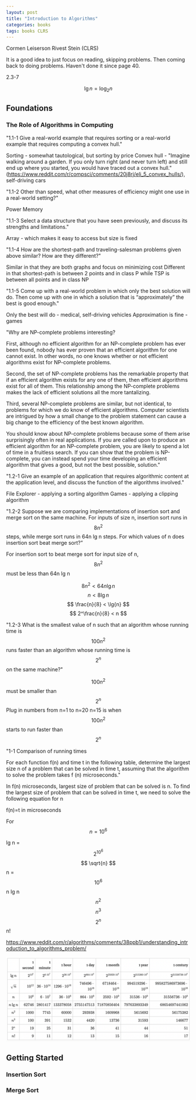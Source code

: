 ```yaml
---
layout: post
title: "Introduction to Algorithms"
categories: books
tags: books CLRS
---
```


Cormen Leiserson Rivest Stein (CLRS)

It is a good idea to just focus on reading, skipping problems. Then coming back to doing problems. Haven't done it since page 40.

2.3-7

$$ \lg{n} = \log_2{n} $$

## Foundations

### The Role of Algorithms in Computing

"1.1-1 Give a real-world example that requires sorting or a real-world example that requires computing a convex hull." 

Sorting - somewhat tautological, but sorting by price
Convex hull - "Imagine walking around a garden. If you only turn right (and never turn left) and still end up where you started, you would have traced out a convex hull." (https://www.reddit.com/r/compsci/comments/20j8rj/eli_5_convex_hulls/), self-driving cars

"1.1-2 Other than speed, what other measures of efficiency might one use in a real-world setting?" 

Power
Memory

"1.1-3 Select a data structure that you have seen previously, and discuss its strengths and limitations." 

Array - which makes it easy to access but size is fixed

"1.1-4 How are the shortest-path and traveling-salesman problems given above similar? How are they different?"

Similar in that they are both graphs and focus on minimizing cost
Different in that shortest-path is between 2 points and in class P while TSP is between all points and in class NP

"1.1-5 Come up with a real-world problem in which only the best solution will do. Then come up with one in which a solution that is “approximately” the best is good enough."

Only the best will do - medical, self-driving vehicles
Approximation is fine - games

"Why are NP-complete problems interesting? 

First, although no efficient algorithm for an NP-complete problem has ever been found, nobody has ever proven that an efficient algorithm for one cannot exist. In other words, no one knows whether or not efficient algorithms exist for NP-complete problems. 

Second, the set of NP-complete problems has the remarkable property that if an efficient algorithm exists for any one of them, then efficient algorithms exist for all of them. This relationship among the NP-complete problems makes the lack of efficient solutions all the more tantalizing.

Third, several NP-complete problems are similar, but not identical, to problems for which we do know of efficient algorithms. Computer scientists are intrigued by how a small change to the problem statement can cause a big change to the efficiency of the best known algorithm. 
                    
You should know about NP-complete problems because some of them arise surprisingly often in real applications. If you are called upon to produce an efficient algorithm for an NP-complete problem, you are likely to spend a lot of time in a fruitless search. If you can show that the problem is NP-complete, you can instead spend your time developing an efficient algorithm that gives a good, but not the best possible, solution."

"1.2-1 Give an example of an application that requires algorithmic content at the application level, and discuss the function of the algorithms involved." 

File Explorer - applying a sorting algorithm
Games - applying a clipping algorithm

"1.2-2 Suppose we are comparing implementations of insertion sort and merge sort on the same machine. For inputs of size n, insertion sort runs in $$ 8n^2 $$ steps, while merge sort runs in 64n lg n steps. For which values of n does insertion sort beat merge sort?”

For insertion sort to beat merge sort for input size of n, $$ 8n^2 $$ must be less than 64n lg n

$$ 8n^2 < 64n \lg{n} $$
$$ n < 8 \lg{n} $$
$$ \frac{n}{8} < \lg{n} $$
$$ 2^\frac{n}{8} < n $$

"1.2-3 What is the smallest value of n such that an algorithm whose running time is $$ 100n^2 $$ runs faster than an algorithm whose running time is $$ 2^n $$ on the same machine?"

$$ 100n^2 $$ must be smaller than $$ 2^n $$
Plug in numbers from n=1 to n=20
n=15 is when $$ 100n^2 $$ starts to run faster than $$ 2^n $$

"1-1 Comparison of running times 

For each function f(n) and time t in the following table, determine the largest size n of a problem that can be solved in time t, assuming that the algorithm to solve the problem takes f (n) microseconds."

In f(n) microseconds, largest size of problem that can be solved is n. To find the largest size of problem that can be solved in time t, we need to solve the following equation for n

f(n)=t in microseconds

For $$ n=10^6 $$

lg n = $$ 2^{10^6} $$
$$ \sqrt{n} $$
n = $$ 10^6 $$
n lg n
$$ n^2 $$
$$ n^3 $$
$$ 2^n $$
n!

https://www.reddit.com/r/algorithms/comments/38ppb1/understanding_introduction_to_algorithms_problem/

<img src="https://github.com/sif/sif/raw/main/files/post_files/clrs 1-1.png" />

## Getting Started

### Insertion Sort



### Merge Sort


